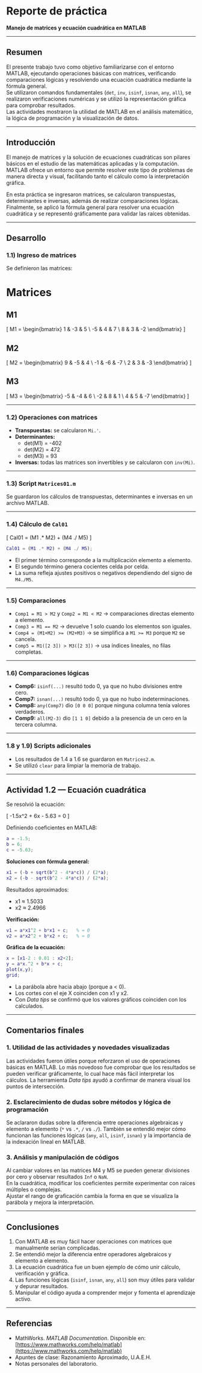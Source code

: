 # Reporte de práctica  
**Manejo de matrices y ecuación cuadrática en MATLAB**

---

## Resumen

El presente trabajo tuvo como objetivo familiarizarse con el entorno MATLAB, ejecutando operaciones básicas con matrices, verificando comparaciones lógicas y resolviendo una ecuación cuadrática mediante la fórmula general.  
Se utilizaron comandos fundamentales (`det`, `inv`, `isinf`, `isnan`, `any`, `all`), se realizaron verificaciones numéricas y se utilizó la representación gráfica para comprobar resultados.  
Las actividades mostraron la utilidad de MATLAB en el análisis matemático, la lógica de programación y la visualización de datos.

---

## Introducción

El manejo de matrices y la solución de ecuaciones cuadráticas son pilares básicos en el estudio de las matemáticas aplicadas y la computación. MATLAB ofrece un entorno que permite resolver este tipo de problemas de manera directa y visual, facilitando tanto el cálculo como la interpretación gráfica.  

En esta práctica se ingresaron matrices, se calcularon transpuestas, determinantes e inversas, además de realizar comparaciones lógicas. Finalmente, se aplicó la fórmula general para resolver una ecuación cuadrática y se representó gráficamente para validar las raíces obtenidas.

---

## Desarrollo

### 1.1) Ingreso de matrices

Se definieron las matrices:

# Matrices

## M1
\[
M1 =
\begin{bmatrix}
1 & -3 & 5 \\
-5 & 4 & 7 \\
8 & 3 & -2
\end{bmatrix}
\]

## M2
\[
M2 =
\begin{bmatrix}
9 & -5 & 4 \\
-1 & -6 & -7 \\
2 & 3 & -3
\end{bmatrix}
\]

## M3
\[
M3 =
\begin{bmatrix}
-5 & -4 & 6 \\
-2 & 8 & 1 \\
4 & 5 & -7
\end{bmatrix}
\]


---

### 1.2) Operaciones con matrices

- **Transpuestas:** se calcularon `Mi.'`.  
- **Determinantes:**  
  - det(M1) = -402  
  - det(M2) = 472  
  - det(M3) = 93  
- **Inversas:** todas las matrices son invertibles y se calcularon con `inv(Mi)`.

---

### 1.3) Script `Matrices01.m`

Se guardaron los cálculos de transpuestas, determinantes e inversas en un archivo MATLAB.

---

### 1.4) Cálculo de `Cal01`

\[ Cal01 = (M1 .* M2) + (M4 ./ M5) \]

```matlab
Cal01 = (M1 .* M2) + (M4 ./ M5);
```

- El primer término corresponde a la multiplicación elemento a elemento.  
- El segundo término genera cocientes celda por celda.  
- La suma refleja ajustes positivos o negativos dependiendo del signo de `M4./M5`.

---

### 1.5) Comparaciones

- `Comp1 = M1 > M2` y `Comp2 = M1 < M2` → comparaciones directas elemento a elemento.  
- `Comp3 = M1 == M2` → devuelve 1 solo cuando los elementos son iguales.  
- `Comp4 = (M1+M2) >= (M2+M3)` → se simplifica a `M1 >= M3` porque `M2` se cancela.  
- `Comp5 = M1([2 3]) > M3([2 3])` → usa índices lineales, no filas completas.

---

### 1.6) Comparaciones lógicas

- **Comp6:** `isinf(...)` resultó todo 0, ya que no hubo divisiones entre cero.  
- **Comp7:** `isnan(...)` resultó todo 0, ya que no hubo indeterminaciones.  
- **Comp8:** `any(Comp7)` dio `[0 0 0]` porque ninguna columna tenía valores verdaderos.  
- **Comp9:** `all(M2-3)` dio `[1 1 0]` debido a la presencia de un cero en la tercera columna.

---

### 1.8 y 1.9) Scripts adicionales

- Los resultados de 1.4 a 1.6 se guardaron en `Matrices2.m`.  
- Se utilizó `clear` para limpiar la memoria de trabajo.

---

## Actividad 1.2 — Ecuación cuadrática

Se resolvió la ecuación:

\[ -1.5x^2 + 6x - 5.63 = 0 \]

Definiendo coeficientes en MATLAB:

```matlab
a = -1.5;
b = 6;
c = -5.63;
```

**Soluciones con fórmula general:**

```matlab
x1 = (-b + sqrt(b^2 - 4*a*c)) / (2*a);
x2 = (-b - sqrt(b^2 - 4*a*c)) / (2*a);
```

Resultados aproximados:  
- x1 ≈ 1.5033  
- x2 ≈ 2.4966  

**Verificación:**

```matlab
v1 = a*x1^2 + b*x1 + c;   % ≈ 0
v2 = a*x2^2 + b*x2 + c;   % ≈ 0
```

**Gráfica de la ecuación:**

```matlab
x = [x1-2 : 0.01 : x2+2];
y = a*x.^2 + b*x + c;
plot(x,y);
grid;
```

- La parábola abre hacia abajo (porque a < 0).  
- Los cortes con el eje X coinciden con x1 y x2.  
- Con *Data tips* se confirmó que los valores gráficos coinciden con los calculados.

---

## Comentarios finales

### 1. Utilidad de las actividades y novedades visualizadas  
Las actividades fueron útiles porque reforzaron el uso de operaciones básicas en MATLAB. Lo más novedoso fue comprobar que los resultados se pueden verificar gráficamente, lo cual hace más fácil interpretar los cálculos. La herramienta *Data tips* ayudó a confirmar de manera visual los puntos de intersección.

### 2. Esclarecimiento de dudas sobre métodos y lógica de programación  
Se aclararon dudas sobre la diferencia entre operaciones algebraicas y elemento a elemento (`*` vs `.*`, `/` vs `./`). También se entendió mejor cómo funcionan las funciones lógicas (`any`, `all`, `isinf`, `isnan`) y la importancia de la indexación lineal en MATLAB.

### 3. Análisis y manipulación de códigos  
Al cambiar valores en las matrices M4 y M5 se pueden generar divisiones por cero y observar resultados `Inf` o `NaN`.  
En la cuadrática, modificar los coeficientes permite experimentar con raíces múltiples o complejas.  
Ajustar el rango de graficación cambia la forma en que se visualiza la parábola y mejora la interpretación.

---

## Conclusiones

1. Con MATLAB es muy fácil hacer operaciones con matrices que manualmente serían complicadas.  
2. Se entendió mejor la diferencia entre operadores algebraicos y elemento a elemento.  
3. La ecuación cuadrática fue un buen ejemplo de cómo unir cálculo, verificación y gráfica.  
4. Las funciones lógicas (`isinf`, `isnan`, `any`, `all`) son muy útiles para validar y depurar resultados.  
5. Manipular el código ayuda a comprender mejor y fomenta el aprendizaje activo.  

---

## Referencias

- MathWorks. *MATLAB Documentation*. Disponible en: [https://www.mathworks.com/help/matlab](https://www.mathworks.com/help/matlab)  
- Apuntes de clase: Razonamiento Aproximado, U.A.E.H.  
- Notas personales del laboratorio.
